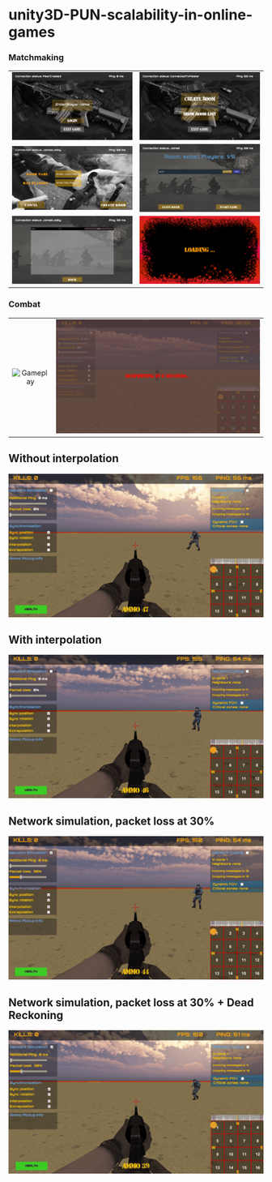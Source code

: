 # unity3D-PUN-scalability-in-online-games

<h3>Matchmaking</h3>

|                                                                  |                                                                  |
| :--------------------------------------------------------------: | :--------------------------------------------------------------: |
| <img  alt="Login" src="./Readme%20Resources/image/login.png"> | <img  alt="Matchmaking Options" src="./Readme%20Resources/image/matchmaking.png"> |
| <img  alt="New Room" src="./Readme%20Resources/image/new_room.png"> | <img  alt="Room Info" src="./Readme%20Resources/image/in_room.png"> |
| <img  alt="Room List" src="./Readme%20Resources/image/room_list.png"> | <img  alt="Loading" src="./Readme%20Resources/image/loading.png"> |

<h3>Combat</h3>

|                                                                  |                                                                  |
| :--------------------------------------------------------------: | :--------------------------------------------------------------: |
| ![Gameplay](Readme%20Resources/gif/combat.gif) | <img  alt="Matchmaking Options" src="./Readme%20Resources/image/respawning.png"> |


## Without interpolation
![Gameplay](Readme%20Resources/gif/without_interpolation.gif)

## With interpolation
![Gameplay](Readme%20Resources/gif/with_interpolation.gif)

## Network simulation, packet loss at 30%
![Gameplay](Readme%20Resources/gif/network_simulation.gif)

## Network simulation, packet loss at 30% + Dead Reckoning
![Gameplay](Readme%20Resources/gif/extrapolation.gif)

